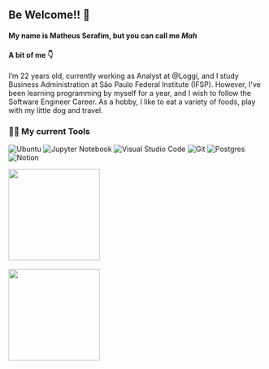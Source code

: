 ## Be Welcome!! 👋

#### My name is Matheus Serafim, but you can call me _Mah_

#### A bit of me 👇
I’m 22 years old, currently working as Analyst at @Loggi, and I study Business Administration at São Paulo Federal Institute (IFSP). However, I've been learning programming by myself for a year, and I wish to follow the Software Engineer Career. As a hobby, I like to eat a variety of foods, play with my little dog and travel.

### 👨‍💻 My current Tools

![Ubuntu](https://img.shields.io/badge/Ubuntu-E95420?style=for-the-badge&logo=ubuntu&logoColor=white)
![Jupyter Notebook](https://img.shields.io/badge/jupyter-%23FA0F00.svg?style=for-the-badge&logo=jupyter&logoColor=white)
![Visual Studio Code](https://img.shields.io/badge/Visual%20Studio%20Code-0078d7.svg?style=for-the-badge&logo=visual-studio-code&logoColor=white)
![Git](https://img.shields.io/badge/git-%23F05033.svg?style=for-the-badge&logo=git&logoColor=white)
![Postgres](https://img.shields.io/badge/postgres-%23316192.svg?style=for-the-badge&logo=postgresql&logoColor=white)
![Notion](https://img.shields.io/badge/Notion-%23000000.svg?style=for-the-badge&logo=notion&logoColor=white)

<div align="left">
   <a href="https://github.com/notoriousz">
  <img height="180em" src="https://github-readme-stats.vercel.app/api/top-langs/?username=notoriousz&layout=compact&langs_count=7&theme=dark"/>
</div>
<br>
<div align="left">
  <a href="https://github.com/notoriousz">
  <img height="180em" src="https://github-readme-stats.vercel.app/api?username=notoriousz&show_icons=true&theme=dark&include_all_commits=true&count_private=true"/>
</div>
